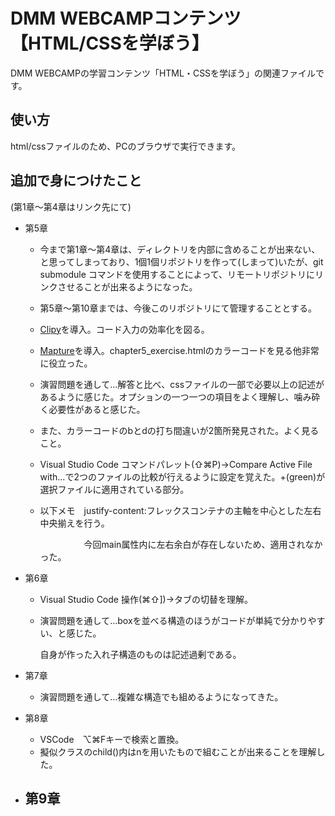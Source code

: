 # DMM WEBCAMPコンテンツ【HTML/CSSを学ぼう】
DMM WEBCAMPの学習コンテンツ「HTML・CSSを学ぼう」の関連ファイルです。

## 使い方
html/cssファイルのため、PCのブラウザで実行できます。

## 追加で身につけたこと

(第1章〜第4章はリンク先にて)

- 第5章

  - 今まで第1章〜第4章は、ディレクトリを内部に含めることが出来ない、と思ってしまっており、1個1個リポジトリを作って(しまって)いたが、git submodule コマンドを使用することによって、リモートリポジトリにリンクさせることが出来るようになった。

  - 第5章〜第10章までは、今後このリポジトリにて管理することとする。

  - <u>Clipy</u>を導入。コード入力の効率化を図る。

  - <u>Mapture</u>を導入。chapter5_exercise.htmlのカラーコードを見る他非常に役立った。

  - 演習問題を通して…解答と比べ、cssファイルの一部で必要以上の記述があるように感じた。オプションの一つ一つの項目をよく理解し、噛み砕く必要性があると感じた。

  - また、カラーコードのbとdの打ち間違いが2箇所発見された。よく見ること。

  - Visual Studio Code コマンドパレット(⇧⌘P)→Compare Active File with...で2つのファイルの比較が行えるように設定を覚えた。+(green)が選択ファイルに適用されている部分。

  - 以下メモ　justify-content:フレックスコンテナの主軸を中心とした左右中央揃えを行う。

    　　　　　今回main属性内に左右余白が存在しないため、適用されなかった。

- 第6章

  - Visual Studio Code 操作(⌘⇧])→タブの切替を理解。　

  - 演習問題を通して…boxを並べる構造のほうがコードが単純で分かりやすい、と感じた。

    自身が作った入れ子構造のものは記述過剰である。

- 第7章
  - 演習問題を通して…複雑な構造でも組めるようになってきた。
- 第8章
  - VSCode　⌥⌘Fキーで検索と置換。
  - 擬似クラスのchild()内はnを用いたもので組むことが出来ることを理解した。
- 第9章
  - 